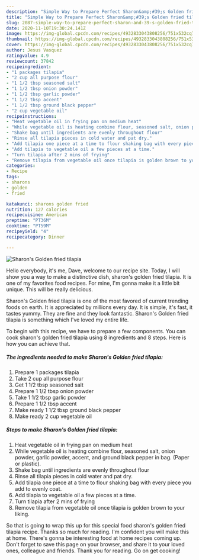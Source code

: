 ```yaml
---
description: "Simple Way to Prepare Perfect Sharon&amp;#39;s Golden fried tilapia"
title: "Simple Way to Prepare Perfect Sharon&amp;#39;s Golden fried tilapia"
slug: 2087-simple-way-to-prepare-perfect-sharon-and-39-s-golden-fried-tilapia
date: 2020-11-10T19:30:24.141Z
image: https://img-global.cpcdn.com/recipes/4932833043808256/751x532cq70/sharons-golden-fried-tilapia-recipe-main-photo.jpg
thumbnail: https://img-global.cpcdn.com/recipes/4932833043808256/751x532cq70/sharons-golden-fried-tilapia-recipe-main-photo.jpg
cover: https://img-global.cpcdn.com/recipes/4932833043808256/751x532cq70/sharons-golden-fried-tilapia-recipe-main-photo.jpg
author: Jesus Vasquez
ratingvalue: 4.9
reviewcount: 37842
recipeingredient:
- "1 packages tilapia"
- "2 cup all purpose flour"
- "1 1/2 tbsp seasoned salt"
- "1 1/2 tbsp onion powder"
- "1 1/2 tbsp garlic powder"
- "1 1/2 tbsp accent"
- "1 1/2 tbsp ground black pepper"
- "2 cup vegetable oil"
recipeinstructions:
- "Heat vegetable oil in frying pan on medium heat"
- "While vegetable oil is heating combine flour, seasoned salt, onion powder, garlic powder, accent, and ground black pepper in bag. (Paper or plastic)."
- "Shake bag until ingredients are evenly throughout flour"
- "Rinse all tilapia pieces in cold water and pat dry."
- "Add tilapia one piece at a time to flour shaking bag with every piece you add to evenly coat."
- "Add tilapia to vegetable oil a few pieces at a time."
- "Turn tilapia after 2 mins of frying"
- "Remove tilapia from vegetable oil once tilapia is golden brown to your liking."
categories:
- Recipe
tags:
- sharons
- golden
- fried

katakunci: sharons golden fried 
nutrition: 127 calories
recipecuisine: American
preptime: "PT36M"
cooktime: "PT59M"
recipeyield: "4"
recipecategory: Dinner

---
```



![Sharon&#39;s Golden fried tilapia](https://img-global.cpcdn.com/recipes/4932833043808256/751x532cq70/sharons-golden-fried-tilapia-recipe-main-photo.jpg)

Hello everybody, it's me, Dave, welcome to our recipe site. Today, I will show you a way to make a distinctive dish, sharon&#39;s golden fried tilapia. It is one of my favorites food recipes. For mine, I'm gonna make it a little bit unique. This will be really delicious.



Sharon&#39;s Golden fried tilapia is one of the most favored of current trending foods on earth. It is appreciated by millions every day. It is simple, it's fast, it tastes yummy. They are fine and they look fantastic. Sharon&#39;s Golden fried tilapia is something which I've loved my entire life.


To begin with this recipe, we have to prepare a few components. You can cook sharon&#39;s golden fried tilapia using 8 ingredients and 8 steps. Here is how you can achieve that.

<!--inarticleads1-->

##### The ingredients needed to make Sharon&#39;s Golden fried tilapia:

1. Prepare 1 packages tilapia
1. Take 2 cup all purpose flour
1. Get 1 1/2 tbsp seasoned salt
1. Prepare 1 1/2 tbsp onion powder
1. Take 1 1/2 tbsp garlic powder
1. Prepare 1 1/2 tbsp accent
1. Make ready 1 1/2 tbsp ground black pepper
1. Make ready 2 cup vegetable oil




<!--inarticleads2-->

##### Steps to make Sharon&#39;s Golden fried tilapia:

1. Heat vegetable oil in frying pan on medium heat
1. While vegetable oil is heating combine flour, seasoned salt, onion powder, garlic powder, accent, and ground black pepper in bag. (Paper or plastic).
1. Shake bag until ingredients are evenly throughout flour
1. Rinse all tilapia pieces in cold water and pat dry.
1. Add tilapia one piece at a time to flour shaking bag with every piece you add to evenly coat.
1. Add tilapia to vegetable oil a few pieces at a time.
1. Turn tilapia after 2 mins of frying
1. Remove tilapia from vegetable oil once tilapia is golden brown to your liking.




So that is going to wrap this up for this special food sharon&#39;s golden fried tilapia recipe. Thanks so much for reading. I'm confident you will make this at home. There's gonna be interesting food at home recipes coming up. Don't forget to save this page on your browser, and share it to your loved ones, colleague and friends. Thank you for reading. Go on get cooking!
